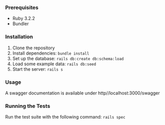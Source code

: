 
### Prerequisites

* Ruby 3.2.2
* Bundler

### Installation

1. Clone the repository
2. Install dependencies: `bundle install`
3. Set up the database: `rails db:create db:schema:load`
4. Load some example data: `rails db:seed`
5. Start the server: `rails s`

### Usage

A swagger documentation is available under http//localhost:3000/swagger

### Running the Tests

Run the test suite with the following command: `rails spec`
